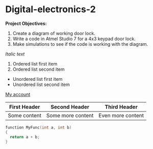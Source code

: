# Digital-electronics-2

**Project Objectives:**

1. Create a diagram of working door lock.
2. Write a code in Atmel Studio 7 for a 4x3 keypad door lock.
3. Make simulations to see if the code is working with the diagram.


*Italic text* 
1. Ordered list first item
2. Ordered list second item

+ Unordered list first item
+ Unordered list second item

[My account](https://github.com/modlev)

First Header | Second Header | Third Header
-------------|---------------|-------------
Some content | Some more content | Even more content |

```c
function MyFunc(int a, int b)
{
  return a + b;
}
```
